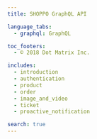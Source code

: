 ```yaml
---
title: SHOPPO GraphQL API

language_tabs:
  - graphql: GraphQL

toc_footers:
  - © 2018 Dot Matrix Inc.

includes:
  - introduction
  - authentication
  - product
  - order
  - image_and_video
  - ticket
  - proactive_notification

search: true
---
```



